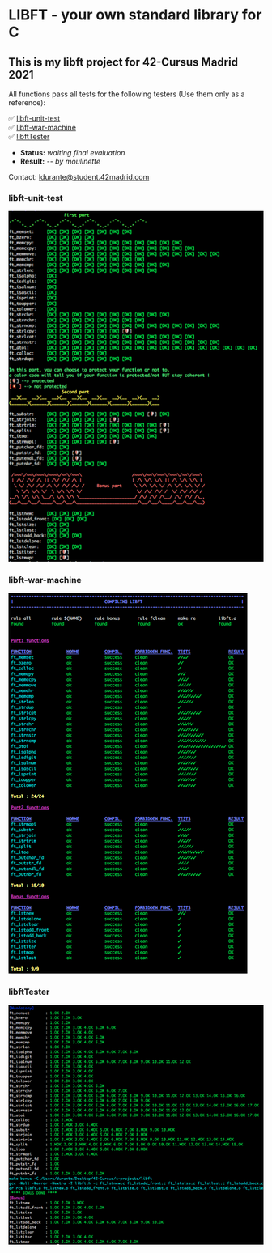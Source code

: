 # LIBFT - your own standard library for C #

## This is my libft project for 42-Cursus Madrid 2021 ##

All functions pass all tests for the following testers (Use them only as a reference):

✅ [libft-unit-test](https://github.com/alelievr/libft-unit-test)  
✅ [libft-war-machine](https://github.com/ska42/libft-war-machine)  
✅ [libftTester](https://github.com/Tripouille/libftTester)

- **Status:** *waiting final evaluation*
- **Result:** *-- by moulinette*

Contact: ldurante@student.42madrid.com

### libft-unit-test ###
![libft-unit-test](https://github.com/durantecode/42-Cursus/blob/master/c-projects/libft/test_screenshots/1-libft-unit-test.png)

### libft-war-machine ###
![libft-war-machine](https://github.com/durantecode/42-Cursus/blob/master/c-projects/libft/test_screenshots/2-libft-war-machine.png)

### libftTester ###
![libftTester](https://github.com/durantecode/42-Cursus/blob/master/c-projects/libft/test_screenshots/3-libftTester.png)
